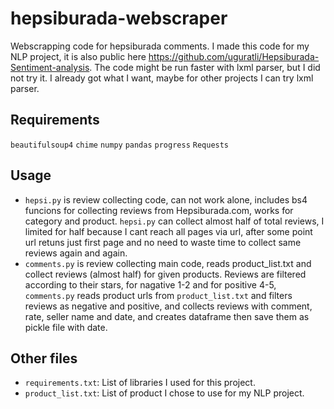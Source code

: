 # hepsiburada-webscraper
 Webscrapping code for hepsiburada comments. I made this code for my NLP project, it is also public here <https://github.com/uguratli/Hepsiburada-Sentiment-analysis>. The code might be run faster with lxml parser, but I did not try it. I already got what I want, maybe for other projects I can try lxml parser.

## Requirements

`beautifulsoup4`
`chime`
`numpy`
`pandas`
`progress`
`Requests`

## Usage

* `hepsi.py` is review collecting code, can not work alone, includes bs4 funcions for collecting reviews from Hepsiburada.com, works for category and product. `hepsi.py` can collect almost half of total reviews, I limited for half because I cant reach all pages via url, after some point url retuns just first page and no need to waste time to collect same reviews again and again.
* `comments.py` is review collecting main code, reads product_list.txt and collect reviews (almost half) for given products. Reviews are filtered according to their stars, for nagative 1-2 and for positive 4-5, `comments.py` reads product urls from `product_list.txt` and filters reviews as negative and positive, and collects reviews with comment, rate, seller name and date, and creates dataframe then save them as pickle file with date. 

## Other files

* `requirements.txt`: List of libraries I used for this project.
* `product_list.txt`: List of product I chose to use for my NLP project.